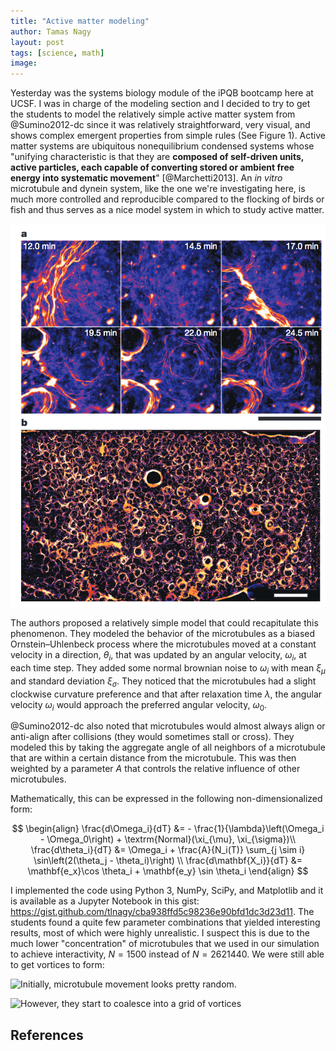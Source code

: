 ```yaml
---
title: "Active matter modeling"
author: Tamas Nagy
layout: post
tags: [science, math]
image:
---
```

Yesterday was the systems biology module of the iPQB bootcamp here at UCSF. I was in charge of the modeling section and I decided to try to get the students to model the relatively simple active matter system from @Sumino2012-dc since it was relatively straightforward, very visual, and shows complex emergent properties from simple rules (See Figure 1). Active matter systems are ubiquitous nonequilibrium condensed systems whose "unifying characteristic is that they are **composed of self-driven units, active particles, each capable of converting stored or ambient free energy into systematic movement**" [@Marchetti2013]. An *in vitro* microtubule and dynein system, like the one we're investigating here, is much more controlled and reproducible compared to the flocking of birds or fish and thus serves as a nice model system in which to study active matter.


![Figure 1A-B from @Sumino2012-dc. Cy3 labeled microtubules form vortices when placed on dynein-c coated glass coverslips in the presence of ATP](/assets/images/2017-09-07-microtubule-vortices/0de43a55.png)

The authors proposed a relatively simple model that could recapitulate this phenomenon. They modeled the behavior of the microtubules as a biased Ornstein–Uhlenbeck process where the microtubules moved at a constant velocity in a direction, $\theta_i$, that was updated by an angular velocity, $\omega_i$, at each time step. They added some normal brownian noise to $\omega_i$ with mean $\xi_{\mu}$ and standard deviation $\xi_{\sigma}$. They noticed that the microtubules had a slight clockwise curvature preference and that after relaxation time $\lambda$, the angular velocity $\omega_i$ would approach the preferred angular velocity, $\omega_0$.

@Sumino2012-dc also noted that microtubules would almost always align or anti-align after collisions (they would sometimes stall or cross). They modeled this by taking the aggregate angle of all neighbors of a microtubule that are within a certain distance from the microtubule. This was then weighted by a parameter $A$ that controls the relative influence of other microtubules.

Mathematically, this can be expressed in the following non-dimensionalized form:

$$
\begin{align}
\frac{d\Omega_i}{dT} &= - \frac{1}{\lambda}\left(\Omega_i - \Omega_0\right) + \textrm{Normal}(\xi_{\mu}, \xi_{\sigma})\\
\frac{d\theta_i}{dT} &= \Omega_i + \frac{A}{N_i(T)} \sum_{j \sim i} \sin\left(2(\theta_j - \theta_i)\right) \\
\frac{d\mathbf{X_i}}{dT} &= \mathbf{e_x}\cos \theta_i + \mathbf{e_y} \sin \theta_i
\end{align}
$$

I implemented the code using Python 3, NumPy, SciPy, and Matplotlib and it is available as a Jupyter Notebook in this gist: <https://gist.github.com/tlnagy/cba938ffd5c98236e90bfd1dc3d23d11>. The students found a quite few parameter combinations that yielded interesting results, most of which were highly unrealistic. I suspect this is due to the much lower "concentration" of microtubules that we used in our simulation to achieve interactivity, $N=1500$ instead of $N=2621440$. We were still able to get vortices to form:

![Initially, microtubule movement looks pretty random.](/assets/images/2017-09-07-microtubule-vortices/mt_initial.gif)

![However, they start to coalesce into a grid of vortices](/assets/images/2017-09-07-microtubule-vortices/mt_vortices.gif)

<script type="text/javascript"
src="https://cdn.mathjax.org/mathjax/latest/MathJax.js?config=TeX-AMS-MML_HTMLorMML"></script>

## References
